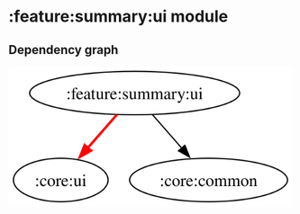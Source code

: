 # :feature:summary:ui module
## Dependency graph
![Dependency graph](../../../docs/images/graphs/dep_graph_feature_summary_ui.svg)
